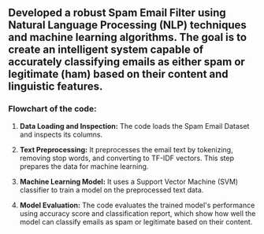 ## Developed a robust Spam Email Filter using Natural Language Processing (NLP) techniques and machine learning algorithms. The goal is to create an intelligent system capable of accurately classifying emails as either spam or legitimate (ham) based on their content and linguistic features.

### Flowchart of the code:

1. **Data Loading and Inspection:** The code loads the Spam Email Dataset and inspects its columns.

2. **Text Preprocessing:** It preprocesses the email text by tokenizing, removing stop words, and converting to TF-IDF vectors. This step prepares the data for machine learning.

3. **Machine Learning Model:** It uses a Support Vector Machine (SVM) classifier to train a model on the preprocessed text data.

4. **Model Evaluation:** The code evaluates the trained model's performance using accuracy score and classification report, which show how well the model can classify emails as spam or legitimate based on their content.


